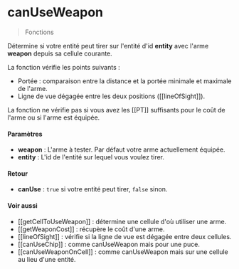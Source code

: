 # canUseWeapon
> Fonctions

Détermine si votre entité peut tirer sur l'entité d'id **entity** avec l'arme **weapon** depuis sa cellule courante.

La fonction vérifie les points suivants :
 - Portée : comparaison entre la distance et la portée minimale et maximale de l'arme.
 - Ligne de vue dégagée entre les deux positions ([[lineOfSight]]).
 
La fonction ne vérifie pas si vous avez les [[PT]] suffisants pour le coût de l'arme ou si l'arme est équipée.

#### Paramètres

- **weapon** : L'arme à tester. Par défaut votre arme actuellement équipée.
- **entity** : L'id de l'entité sur lequel vous voulez tirer.

#### Retour

- **canUse** : `true` si votre entité peut tirer, `false` sinon.

#### Voir aussi

- [[getCellToUseWeapon]] : détermine une cellule d'où utiliser une arme.
- [[getWeaponCost]] : récupère le coût d'une arme.
- [[lineOfSight]] : vérifie si la ligne de vue est dégagée entre deux cellules.
- [[canUseChip]] : comme canUseWeapon mais pour une puce.
- [[canUseWeaponOnCell]] : comme canUseWeapon mais sur une cellule au lieu d'une entité.